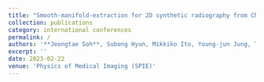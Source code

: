 ```yaml
---
title: "Smooth-manifold-extraction for 2D synthetic radiography from CNT array-based digital tomosynthesis system"
collection: publications
category: international conferences
permalink: /
authors: '**Jeongtae Soh**, Subong Hyun, Mikkiko Ito, Young-jun Jung, Tae-hyung Kim, Seungryong Cho'
excerpt: ''
date: 2023-02-22
venue: 'Physics of Medical Imaging (SPIE)'
---
```

